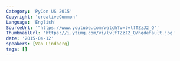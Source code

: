 ```yaml
---
Category: 'PyCon US 2015'
Copyright: 'creativeCommon'
Language: 'English'
SourceUrl: '"https://www.youtube.com/watch?v=lvlfTZzJ2_Q"'
ThumbnailUrl: 'https://i.ytimg.com/vi/lvlfTZzJ2_Q/hqdefault.jpg'
date: '2015-04-12'
speakers: [Van Lindberg]
tags: []
---
```


